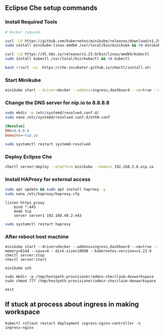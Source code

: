 ## Eclipse Che setup commands

### Install Required Tools
```bash
# Docker requied

curl -LO https://github.com/kubernetes/minikube/releases/download/v1.29.0/minikube-linux-amd64
sudo install minikube-linux-amd64 /usr/local/bin/minikube && rm minikube-linux-amd64

curl -LO https://dl.k8s.io/release/v1.23.9/bin/linux/amd64/kubectl
sudo install kubectl /usr/local/bin/kubectl && rm kubectl

bash <(curl -sL  https://che-incubator.github.io/chectl/install.sh)
```

### Start Minikube
```bash
minikube start --driver=docker --addons=ingress,dashboard --vm=true --memory=6144 --cpus=4 --disk-size=100GB --kubernetes-version=v1.23.9
```

### Change the DNS server for nip.io to 8.8.8.8
```bash
sudo mkdir -p /etc/systemd/resolved.conf.d/
sudo nano /etc/systemd/resolved.conf.d/eth0.conf
```

```ini
[Resolve]
DNS=8.8.8.8
Domains=~nip.io
```

```bash
sudo systemctl restart systemd-resolved
```

### Deploy Eclipse Che
```bash
chectl server:deploy --platform minikube --domain 192.168.2.6.nip.io
```

### Install HAProxy for external access
```bash
sudo apt update && sudo apt install haproxy -y
sudo nano /etc/haproxy/haproxy.cfg
```

```
listen https_proxy
    bind *:443
    mode tcp
    server server1 192.168.49.2:443
```

```bash
sudo systemctl restart haproxy
```

### After reboot host machine

```
minikube start --driver=docker --addons=ingress,dashboard --vm=true --memory=6144 --cpus=4 --disk-size=100GB --kubernetes-version=v1.23.9
chectl server:stop
chectl server:start

minikube ssh

sudo mkdir -p /tmp/hostpath-provisioner/admin-che/claim-devworkspace
sudo chmod 777 /tmp/hostpath-provisioner/admin-che/claim-devworkspace

exit
```


## If stuck at process about ingress in making workspace
```
kubectl rollout restart deployment ingress-nginx-controller -n ingress-nginx
```

